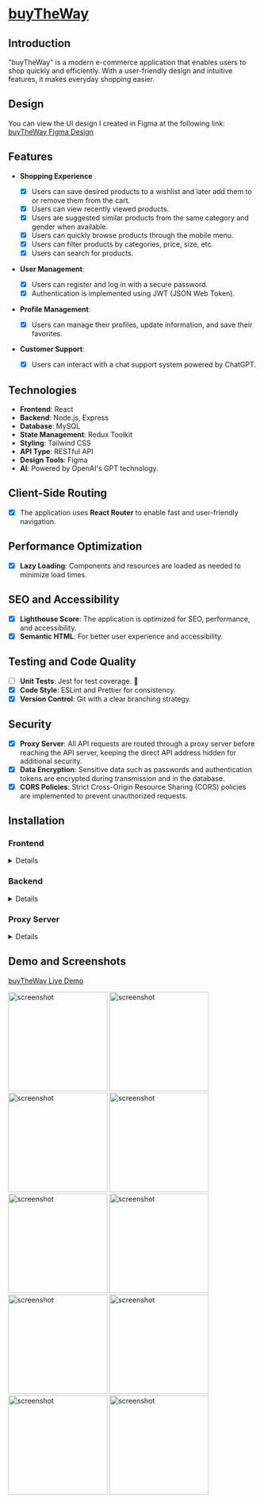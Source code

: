 # [buyTheWay](btw.barisbalci.de)

## Introduction

"buyTheWay" is a modern e-commerce application that enables users to shop quickly and efficiently. With a user-friendly design and intuitive features, it makes everyday shopping easier.

## Design

You can view the UI design I created in Figma at the following link: [buyTheWay Figma Design](https://barisbalci.de/buyTheWay-UI.pdf)

## Features

- **Shopping Experience**

  - [x] Users can save desired products to a wishlist and later add them to or remove them from the cart.
  - [x] Users can view recently viewed products.
  - [x] Users are suggested similar products from the same category and gender when available.
  - [x] Users can quickly browse products through the mobile menu.
  - [x] Users can filter products by categories, price, size, etc.
  - [x] Users can search for products.

- **User Management**:

  - [x] Users can register and log in with a secure password.
  - [x] Authentication is implemented using JWT (JSON Web Token).

- **Profile Management**:

  - [x] Users can manage their profiles, update information, and save their favorites.

- **Customer Support**:
  - [x] Users can interact with a chat support system powered by ChatGPT.

## Technologies

- **Frontend**: React
- **Backend**: Node.js, Express
- **Database**: MySQL
- **State Management**: Redux Toolkit
- **Styling**: Tailwind CSS
- **API Type**: RESTful API
- **Design Tools**: Figma
- **AI**: Powered by OpenAI's GPT technology.

## Client-Side Routing

- [x] The application uses **React Router** to enable fast and user-friendly navigation.

## Performance Optimization

- [x] **Lazy Loading**: Components and resources are loaded as needed to minimize load times.

## SEO and Accessibility

- [x] **Lighthouse Score**: The application is optimized for SEO, performance, and accessibility.
- [x] **Semantic HTML**: For better user experience and accessibility.

## Testing and Code Quality

- [ ] **Unit Tests**: Jest for test coverage. 🚧
- [x] **Code Style**: ESLint and Prettier for consistency.
- [x] **Version Control**: Git with a clear branching strategy.

## Security

- [x] **Proxy Server**: All API requests are routed through a proxy server before reaching the API server, keeping the direct API address hidden for additional security.
- [x] **Data Encryption**: Sensitive data such as passwords and authentication tokens are encrypted during transmission and in the database.
- [x] **CORS Policies**: Strict Cross-Origin Resource Sharing (CORS) policies are implemented to prevent unauthorized requests.

## Installation

### Frontend

<details>
 
1. Clone the repository:
   ```bash
   git clone git@github.com:barisbalcimusic/buyTheWay-frontend.git
   ```
   or
   ```bash
   git clone https://github.com/barisbalcimusic/buyTheWay-frontend.git
   ```
2. Install dependencies:
   ```bash
   npm install
   ```
3. Start the development server:
   ```bash
   npm run dev
   ```
</details>

### Backend

<details>
 
1. Clone the repository:
   ```bash
   git clone git@github.com:barisbalcimusic/buyTheWay-backend.git
   ```
   or
   ```bash
   git clone https://github.com/barisbalcimusic/buyTheWay-backend.git
   ```
2. Install dependencies:
   ```bash
   npm install
   ```
3. Start the development server:
   ```bash
   npm start
   ```
   </details>

### Proxy Server

<details>
 
1. Clone the repository:
   ```bash
   git clone git@github.com:barisbalcimusic/buyTheWay-proxyServer.git
   ```
   or
   ```bash
   git clone https://github.com/barisbalcimusic/buyTheWay-proxyServer.git
   ```
2. Install dependencies:
   ```bash
   npm install
   ```
3. Start the development server:
   ```bash
   npm start
   ```
</details>

## Demo and Screenshots

[buyTheWay Live Demo](https://btw.barisbalci.de)

<img src="https://github.com/user-attachments/assets/bcaa80c8-7e0d-4cfa-98e6-487b361b2041" alt="screenshot" width="200">
<img src="https://github.com/user-attachments/assets/5007994f-0efc-4ff0-8198-4a7ac77978e5" alt="screenshot" width="200">
<img src="https://github.com/user-attachments/assets/8384fa77-d4e1-4686-badc-857b62842a725" alt="screenshot" width="200">
<img src="https://github.com/user-attachments/assets/5f4b4108-3409-4b6c-b4d6-1c36bda46de0" alt="screenshot" width="200">
<img src="https://github.com/user-attachments/assets/4073d1cc-64b7-4e92-b788-768b38bdb45c" alt="screenshot" width="200">
<img src="https://github.com/user-attachments/assets/acc1c675-9d12-4bb6-88df-c74a79bf0fab" alt="screenshot" width="200">
<img src="https://github.com/user-attachments/assets/2613b81f-a202-4631-afe3-39d0459c682b" alt="screenshot" width="200">
<img src="https://github.com/user-attachments/assets/34899d1d-21f0-48bf-8b16-83e3fde89e95" alt="screenshot" width="200">
<img src="https://github.com/user-attachments/assets/f5365bb7-074e-4422-a86f-39b20d99eb45" alt="screenshot" width="200">
<img src="https://github.com/user-attachments/assets/156895f0-f986-40d7-b2ca-9f26d578d650" alt="screenshot" width="200">
